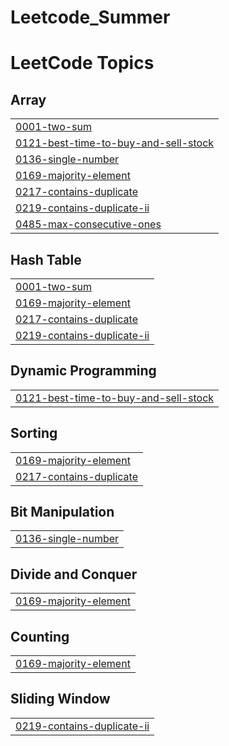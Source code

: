 # Leetcode_Summer
<!---LeetCode Topics Start-->
# LeetCode Topics
## Array
|  |
| ------- |
| [0001-two-sum](https://github.com/anubhavxdev/Leetcode_Summer/tree/master/0001-two-sum) |
| [0121-best-time-to-buy-and-sell-stock](https://github.com/anubhavxdev/Leetcode_Summer/tree/master/0121-best-time-to-buy-and-sell-stock) |
| [0136-single-number](https://github.com/anubhavxdev/Leetcode_Summer/tree/master/0136-single-number) |
| [0169-majority-element](https://github.com/anubhavxdev/Leetcode_Summer/tree/master/0169-majority-element) |
| [0217-contains-duplicate](https://github.com/anubhavxdev/Leetcode_Summer/tree/master/0217-contains-duplicate) |
| [0219-contains-duplicate-ii](https://github.com/anubhavxdev/Leetcode_Summer/tree/master/0219-contains-duplicate-ii) |
| [0485-max-consecutive-ones](https://github.com/anubhavxdev/Leetcode_Summer/tree/master/0485-max-consecutive-ones) |
## Hash Table
|  |
| ------- |
| [0001-two-sum](https://github.com/anubhavxdev/Leetcode_Summer/tree/master/0001-two-sum) |
| [0169-majority-element](https://github.com/anubhavxdev/Leetcode_Summer/tree/master/0169-majority-element) |
| [0217-contains-duplicate](https://github.com/anubhavxdev/Leetcode_Summer/tree/master/0217-contains-duplicate) |
| [0219-contains-duplicate-ii](https://github.com/anubhavxdev/Leetcode_Summer/tree/master/0219-contains-duplicate-ii) |
## Dynamic Programming
|  |
| ------- |
| [0121-best-time-to-buy-and-sell-stock](https://github.com/anubhavxdev/Leetcode_Summer/tree/master/0121-best-time-to-buy-and-sell-stock) |
## Sorting
|  |
| ------- |
| [0169-majority-element](https://github.com/anubhavxdev/Leetcode_Summer/tree/master/0169-majority-element) |
| [0217-contains-duplicate](https://github.com/anubhavxdev/Leetcode_Summer/tree/master/0217-contains-duplicate) |
## Bit Manipulation
|  |
| ------- |
| [0136-single-number](https://github.com/anubhavxdev/Leetcode_Summer/tree/master/0136-single-number) |
## Divide and Conquer
|  |
| ------- |
| [0169-majority-element](https://github.com/anubhavxdev/Leetcode_Summer/tree/master/0169-majority-element) |
## Counting
|  |
| ------- |
| [0169-majority-element](https://github.com/anubhavxdev/Leetcode_Summer/tree/master/0169-majority-element) |
## Sliding Window
|  |
| ------- |
| [0219-contains-duplicate-ii](https://github.com/anubhavxdev/Leetcode_Summer/tree/master/0219-contains-duplicate-ii) |
<!---LeetCode Topics End-->